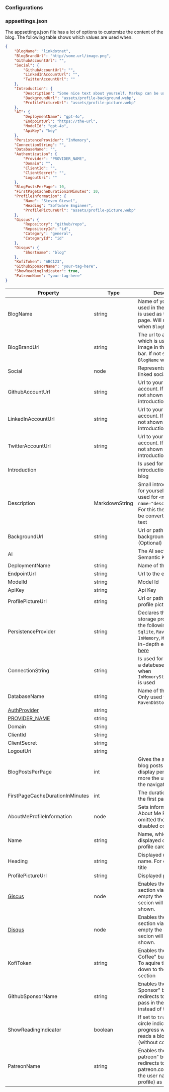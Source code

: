 ### Configurations

### appsettings.json

The appsettings.json file has a lot of options to customize the content of the blog. The following table shows which values are used when.

```json
{
	"BlogName": "linkdotnet",
	"BlogBrandUrl": "http//some.url/image.png",
	"GithubAccountUrl": "",
	"Social": {
		"GithubAccountUrl": "",
		"LinkedInAccountUrl": "",
		"TwitterAccountUrl": ""
	},
	"Introduction": {
		"Description": "Some nice text about yourself. Markup can be used [Github](https://github.com/someuser/somerepo)",
		"BackgroundUrl": "assets/profile-background.webp",
		"ProfilePictureUrl": "assets/profile-picture.webp"
	},
	"AI": {
		"DeploymentName": "gpt-4o",
		"EndpointUrl": "https://the-url",
		"ModelId": "gpt-4o",
		"ApiKey": "key"
	},
	"PersistenceProvider": "InMemory",
	"ConnectionString": "",
	"DatabaseName": "",
	"Authentication": {
		"Provider": "PROVIDER_NAME",
		"Domain": "",
		"ClientId": "",
		"ClientSecret": "",
		"LogoutUri": ""
	},
	"BlogPostsPerPage": 10,
	"FirstPageCacheDurationInMinutes": 10,
	"ProfileInformation": {
		"Name": "Steven Giesel",
		"Heading": "Software Engineer",
		"ProfilePictureUrl": "assets/profile-picture.webp"
	},
	"Giscus": {
		"Repository": "github/repo",
		"RepositoryId": "id",
		"Category": "general",
		"CategoryId": "id"
	},
	"Disqus": {
		"Shortname": "blog"
	},
	"KofiToken": "ABC123",
	"GithubSponsorName": "your-tag-here",
	"ShowReadingIndicator": true,
	"PatreonName": "your-tag-here"
}
```

| Property                                      | Type           | Description                                                                                                                                                                       |
| --------------------------------------------- | -------------- | --------------------------------------------------------------------------------------------------------------------------------------------------------------------------------- |
| BlogName                                      | string         | Name of your blog. Is used in the navbar and is used as the title of the page. Will not be shown when `BlogBrandUrl` is set                                                       |
| BlogBrandUrl                                  | string         | The url to an image which is used as a brand image in the navigation bar. If not set or `null` the `BlogName` will be shown                                                       |
| Social                                        | node           | Represents all possible linked social accounts                                                                                                                                    |
| GithubAccountUrl                              | string         | Url to your github account. If not set it is not shown in the introduction card                                                                                                   |
| LinkedInAccountUrl                            | string         | Url to your LinkedIn account. If not set it is not shown in the introduction card                                                                                                 |
| TwitterAccountUrl                             | string         | Url to your Twitter account. If not set it is not shown in the introduction card                                                                                                  |
| Introduction                                  |                | Is used for the introduction part of the blog                                                                                                                                     |
| Description                                   | MarkdownString | Small introduction text for yourself. This is also used for `<meta name="description">` tag. For this the markup will be converted to plain text                                  |
| BackgroundUrl                                 | string         | Url or path to the background image. (Optional)                                                                                                                                   |
| AI                                            |                | The AI section used for Semantic Kernel                                                                                                                                           |
| DeploymentName                                | string         | Name of the deployment                                                                                                                                                            |
| EndpointUrl                                   | string         | Url to the endpoint                                                                                                                                                               |
| ModelId                                       | string         | Model Id                                                                                                                                                                          |
| ApiKey                                        | string         | Api Key                                                                                                                                                                           |
| ProfilePictureUrl                             | string         | Url or path to your profile picture                                                                                                                                               |
| PersistenceProvider                           | string         | Declares the type of the storage provider (one of the following: `SqlServer`, `Sqlite`, `RavenDb`, `InMemory`, `MySql`). More in-depth explanation [here](./../Storage/Readme.md) |
| ConnectionString                              | string         | Is used for connection to a database. Not used when `InMemoryStorageProvider` is used                                                                                             |
| DatabaseName                                  | string         | Name of the database. Only used with `RavenDbStorageProvider`                                                                                                                     |
| [AuthProvider](./../Authorization/Readme.md)  | string         |                                                                                                                                                                                   |
| [PROVIDER_NAME](./../Authorization/Readme.md) | string         |                                                                                                                                                                                   |
| Domain                                        | string         |                                                                                                                                                                                   |
| ClientId                                      | string         |                                                                                                                                                                                   |
| ClientSecret                                  | string         |                                                                                                                                                                                   |
| LogoutUri                                     | string         |                                                                                                                                                                                   |
| BlogPostsPerPage                              | int            | Gives the amount of blog posts loaded and display per page. For more the user has to use the navigation                                                                           |
| FirstPageCacheDurationInMinutes               | int            | The duration in minutes the first page is cached.                                                                                                                                 |
| AboutMeProfileInformation                     | node           | Sets information for the About Me Page. If omitted the page is disabled completely                                                                                                |
| Name                                          | string         | Name, which is displayed on top of the profile card                                                                                                                               |
| Heading                                       | string         | Displayed under the name. For example job title                                                                                                                                   |
| ProfilePictureUrl                             | string         | Displayed profile picture                                                                                                                                                         |
| [Giscus](./../Comments/Giscus.md)             | node           | Enables the comment section via giscus. If left empty the comment secion will not be shown.                                                                                       |
| [Disqus](./../Comments/Disqus.md)             | node           | Enables the comment section via disqus. If left empty the comment secion will not be shown.                                                                                       |
| KofiToken                                     | string         | Enables the "Buy me a Coffee" button of Kofi. To aquire the token head down to the "Kofi" section                                                                                 |
| GithubSponsorName                             | string         | Enables the "Github Sponsor" button which redirects to GitHub. Only pass in the user name instead of the url.                                                                     |
| ShowReadingIndicator                          | boolean        | If set to `true` (default) a circle indicates the progress when a user reads a blog post (without comments).                                                                      |
| PatreonName                                   | string         | Enables the "Become a patreon" button that redirects to patreon.com. Only pass the user name (public profile) as user name.                                                       |
